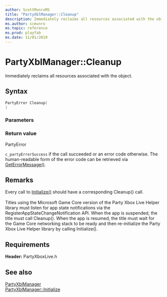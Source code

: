 ```yaml
---
author: ScottMunroMS
title: "PartyXblManager::Cleanup"
description: Immediately reclaims all resources associated with the object.
ms.author: scmunro
ms.topic: reference
ms.prod: playfab
ms.date: 11/01/2019
---
```


# PartyXblManager::Cleanup  

Immediately reclaims all resources associated with the object.  

## Syntax  
  
```cpp
PartyError Cleanup(  
)  
```  
  
### Parameters  
  
  
### Return value  
PartyError
  
```c_partyErrorSuccess``` if the call succeeded or an error code otherwise. The human-readable form of the error code can be retrieved via [GetErrorMessage()](partyxblmanager_geterrormessage.md).
  
## Remarks  
  
Every call to [Initialize()](partyxblmanager_initialize.md) should have a corresponding Cleanup() call. <br /><br /> Titles using the Microsoft Game Core version of the Party Xbox Live Helper library must listen for app state notifications via the RegisterAppStateChangeNotification API. When the app is suspended, the title must call Cleanup(). When the app is resumed, the title must wait for the Game Core networking stack to be ready and then re-initialize the Party Xbox Live Helper library by calling Initialize().
  
## Requirements  
  
**Header:** PartyXboxLive.h
  
## See also  
[PartyXblManager](../partyxblmanager.md)  
[PartyXblManager::Initialize](partyxblmanager_initialize.md)
  
  
